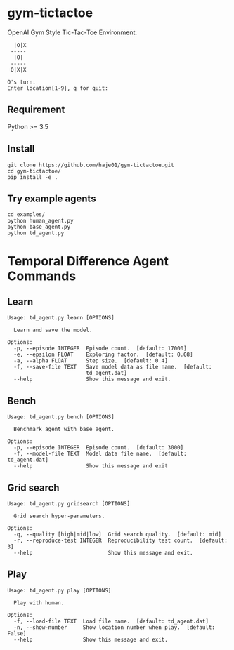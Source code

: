 # gym-tictactoe

OpenAI Gym Style Tic-Tac-Toe Environment.

	  |O|X
	 -----
	  |O| 
	 -----
	 O|X|X

	O's turn.
	Enter location[1-9], q for quit:

## Requirement

Python >= 3.5

## Install

    git clone https://github.com/haje01/gym-tictactoe.git
    cd gym-tictactoe/
    pip install -e .


## Try example agents

    cd examples/
    python human_agent.py
    python base_agent.py
    python td_agent.py


# Temporal Difference Agent Commands

## Learn

	Usage: td_agent.py learn [OPTIONS]

	  Learn and save the model.

	Options:
	  -p, --episode INTEGER  Episode count.  [default: 17000]
	  -e, --epsilon FLOAT    Exploring factor.  [default: 0.08]
	  -a, --alpha FLOAT      Step size.  [default: 0.4]
	  -f, --save-file TEXT   Save model data as file name.  [default:
							 td_agent.dat]
	  --help                 Show this message and exit.

## Bench

	Usage: td_agent.py bench [OPTIONS]

	  Benchmark agent with base agent.

	Options:
	  -p, --episode INTEGER  Episode count.  [default: 3000]
	  -f, --model-file TEXT  Model data file name.  [default: td_agent.dat]
	  --help                 Show this message and exit

## Grid search

	Usage: td_agent.py gridsearch [OPTIONS]

	  Grid search hyper-parameters.

	Options:
	  -q, --quality [high|mid|low]  Grid search quality.  [default: mid]
	  -r, --reproduce-test INTEGER  Reproducibility test count.  [default: 3]
	  --help                        Show this message and exit.

## Play

	Usage: td_agent.py play [OPTIONS]

	  Play with human.

	Options:
	  -f, --load-file TEXT  Load file name.  [default: td_agent.dat]
	  -n, --show-number     Show location number when play.  [default: False]
	  --help                Show this message and exit.
